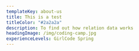 ```yaml
---
templateKey: about-us
title: This is a test
titleColor: "#2a2a2a"
description: To find out how relation data works
headingImage: /img/coding-camp.jpg
experienceLevels: GirlCode Spring
---
```

